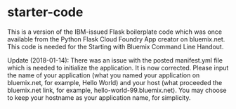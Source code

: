 # starter-code
This is a version of the IBM-issued Flask boilerplate code which was once available from the Python Flask Cloud Foundry App creator on bluemix.net. This code is needed for the Starting with Bluemix Command Line Handout.

Update (2018-01-14): There was an issue with the posted manifest.yml file which is needed to initialize the application. It is now corrected. Please input the name of your application (what you named your application on bluemix.net, for example, Hello World) and your host (what proceeded the bluemix.net link, for example, hello-world-99.bluemix.net). You may choose to keep your hostname as your application name, for simplicity. 
